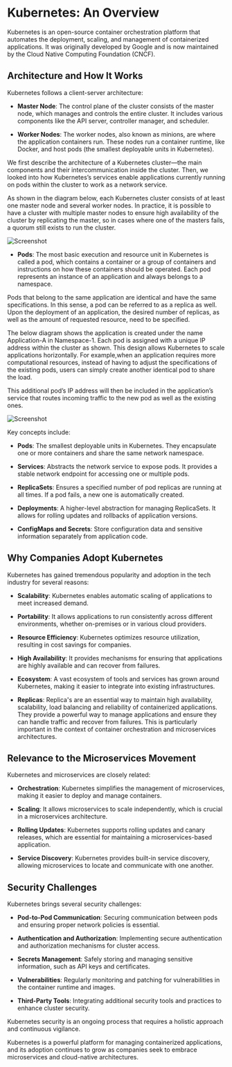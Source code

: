 # Kubernetes: An Overview

Kubernetes is an open-source container orchestration platform that automates the deployment, scaling, and management of containerized applications. It was originally developed by Google and is now maintained by the Cloud Native Computing Foundation (CNCF).

## **Architecture and How It Works**

Kubernetes follows a client-server architecture:

- **Master Node**: The control plane of the cluster consists of the master node, which manages and controls the entire cluster. It includes various components like the API server, controller manager, and scheduler.

- **Worker Nodes**: The worker nodes, also known as minions, are where the application containers run. These nodes run a container runtime, like Docker, and host pods (the smallest deployable units in Kubernetes).

We first describe the architecture of a Kubernetes cluster—the main components and their intercommunication inside the cluster. Then,
we looked into how Kubernetes’s services enable applications currently running on pods within the cluster to work as a
network service.

As shown in the diagram below, each Kubernetes cluster consists of at least one master node and several
worker nodes. In practice, it is possible to have a cluster with multiple master nodes to ensure high availability of the cluster by
replicating the master, so in cases where one of the masters fails, a quorum still exists to run the cluster.

![Screenshot](https://github.com/sadiemac/devsK8s/releases/download/logo/Screenshot.2023-10-23.at.17.17.58.jpg)

- **Pods**: The most basic execution and resource unit in Kubernetes is called a pod, which contains a container or a group of
containers and instructions on how these containers should be operated. Each pod represents an instance of an application and always
belongs to a namespace.

Pods that belong to the same application are identical and have the same specifications.
In this sense, a pod can be referred to as a replica as well. Upon the deployment of an application, the desired number of replicas,
as well as the amount of requested resource, need to be specified.

The below diagram shows the application is created under the name Application-A in Namespace-1.
Each pod is assigned with a unique IP address within the cluster as shown. This design allows Kubernetes to scale applications
horizontally. For example,when an application requires more computational resources, instead of having to adjust the
specifications of the existing pods, users can simply create another identical pod to share the load.

This additional pod’s IP address will then be included in the application’s service that routes incoming traffic to the new pod as
well as the existing ones. 

![Screenshot](https://github.com/sadiemac/devsK8s/releases/download/logo/Screenshot.2023-10-23.at.17.17.43.jpeg)

Key concepts include:

- **Pods**: The smallest deployable units in Kubernetes. They encapsulate one or more containers and share the same network namespace.

- **Services**: Abstracts the network service to expose pods. It provides a stable network endpoint for accessing one or multiple pods.

- **ReplicaSets**: Ensures a specified number of pod replicas are running at all times. If a pod fails, a new one is automatically created.

- **Deployments**: A higher-level abstraction for managing ReplicaSets. It allows for rolling updates and rollbacks of application versions.

- **ConfigMaps and Secrets**: Store configuration data and sensitive information separately from application code.

## **Why Companies Adopt Kubernetes**

Kubernetes has gained tremendous popularity and adoption in the tech industry for several reasons:

- **Scalability**: Kubernetes enables automatic scaling of applications to meet increased demand.

- **Portability**: It allows applications to run consistently across different environments, whether on-premises or in various cloud providers.

- **Resource Efficiency**: Kubernetes optimizes resource utilization, resulting in cost savings for companies.

- **High Availability**: It provides mechanisms for ensuring that applications are highly available and can recover from failures.

- **Ecosystem**: A vast ecosystem of tools and services has grown around Kubernetes, making it easier to integrate into existing infrastructures.

- **Replicas**: Replica's are an essential way to maintain high availability, scalability, load balancing and reliability of containerized
applications. They provide a powerful way to manage applications and ensure they can handle traffic and recover from failures. This is
particularly important in the context of container orchestration and microservices architectures.

## **Relevance to the Microservices Movement**

Kubernetes and microservices are closely related:

- **Orchestration**: Kubernetes simplifies the management of microservices, making it easier to deploy and manage containers.

- **Scaling**: It allows microservices to scale independently, which is crucial in a microservices architecture.

- **Rolling Updates**: Kubernetes supports rolling updates and canary releases, which are essential for maintaining a microservices-based application.

- **Service Discovery**: Kubernetes provides built-in service discovery, allowing microservices to locate and communicate with one another.

## **Security Challenges**

Kubernetes brings several security challenges:

- **Pod-to-Pod Communication**: Securing communication between pods and ensuring proper network policies is essential.

- **Authentication and Authorization**: Implementing secure authentication and authorization mechanisms for cluster access.

- **Secrets Management**: Safely storing and managing sensitive information, such as API keys and certificates.

- **Vulnerabilities**: Regularly monitoring and patching for vulnerabilities in the container runtime and images.

- **Third-Party Tools**: Integrating additional security tools and practices to enhance cluster security.

Kubernetes security is an ongoing process that requires a holistic approach and continuous vigilance.

Kubernetes is a powerful platform for managing containerized applications, and its adoption continues to grow as companies seek to embrace microservices and cloud-native architectures.
